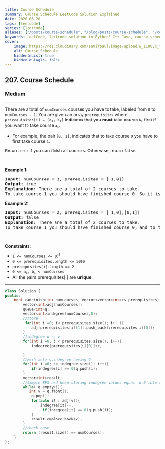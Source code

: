 ```yaml
---
title: Course Schedule
summary: Course Schedule LeetCode Solution Explained
date: 2020-06-20
tags: [leetcode]
series: [leetcode]
aliases: ["/posts/course-schedule", "/blog/posts/course-schedule", "/course-schedule"]
keywords: LeetCode, leetcode solution in Python3 C++ Java, course-schedule solution
cover:
    image: https://res.cloudinary.com/samirpaul/image/upload/w_1100,c_fit,co_rgb:FFFFFF,l_text:Arial_70_bold:Course Schedule/problem-solving.webp
    alt: Course Schedule
    hiddenInList: true
    hiddenInSingle: false
---
```



<h2>207. Course Schedule</h2><h3>Medium</h3><hr><div><p>There are a total of <code>numCourses</code> courses you have to take, labeled from <code>0</code> to <code>numCourses - 1</code>. You are given an array <code>prerequisites</code> where <code>prerequisites[i] = [a<sub>i</sub>, b<sub>i</sub>]</code> indicates that you <strong>must</strong> take course <code>b<sub>i</sub></code> first if you want to take course <code>a<sub>i</sub></code>.</p>

<ul>
	<li>For example, the pair <code>[0, 1]</code>, indicates that to take course <code>0</code> you have to first take course <code>1</code>.</li>
</ul>

<p>Return <code>true</code> if you can finish all courses. Otherwise, return <code>false</code>.</p>

<p>&nbsp;</p>
<p><strong>Example 1:</strong></p>

<pre><strong>Input:</strong> numCourses = 2, prerequisites = [[1,0]]
<strong>Output:</strong> true
<strong>Explanation:</strong> There are a total of 2 courses to take. 
To take course 1 you should have finished course 0. So it is possible.
</pre>

<p><strong>Example 2:</strong></p>

<pre><strong>Input:</strong> numCourses = 2, prerequisites = [[1,0],[0,1]]
<strong>Output:</strong> false
<strong>Explanation:</strong> There are a total of 2 courses to take. 
To take course 1 you should have finished course 0, and to take course 0 you should also have finished course 1. So it is impossible.
</pre>

<p>&nbsp;</p>
<p><strong>Constraints:</strong></p>

<ul>
	<li><code>1 &lt;= numCourses &lt;= 10<sup>5</sup></code></li>
	<li><code>0 &lt;= prerequisites.length &lt;= 5000</code></li>
	<li><code>prerequisites[i].length == 2</code></li>
	<li><code>0 &lt;= a<sub>i</sub>, b<sub>i</sub> &lt; numCourses</code></li>
	<li>All the pairs prerequisites[i] are <strong>unique</strong>.</li>
</ul>
</div>

---




```cpp
class Solution {
public:
    bool canFinish(int numCourses, vector<vector<int>>& prerequisites) {
        vector<int>adj[numCourses];
        queue<int>q;
        vector<int>indegree(numCourses,0);
        //store 
         for(int i =0; i< prerequisites.size(); i++ ){
            adj[prerequisites[i][1]].push_back(prerequisites[i][0]);
        }
        //indegree u -> v
        for(int i =0; i < prerequisites.size(); i++){
            indegree[prerequisites[i][0]]++;
            
        }
        //push into q,indegree having 0
        for(int i =0; i< indegree.size(); i++){
            if(indegree[i] == 0)q.push(i);
        }
        vector<int>result;
        //Simple BFS and keep storing indegree values equal to 0 into result vector
        while(!q.empty()){
           int v = q.front();
            q.pop();
            for(auto it : adj[v]){
                indegree[it]--;
                 if(indegree[it] == 0)q.push(it);
            }
            result.emplace_back(v);
        }
        //check case 
        return (result.size() == numCourses);
    }
};
```
